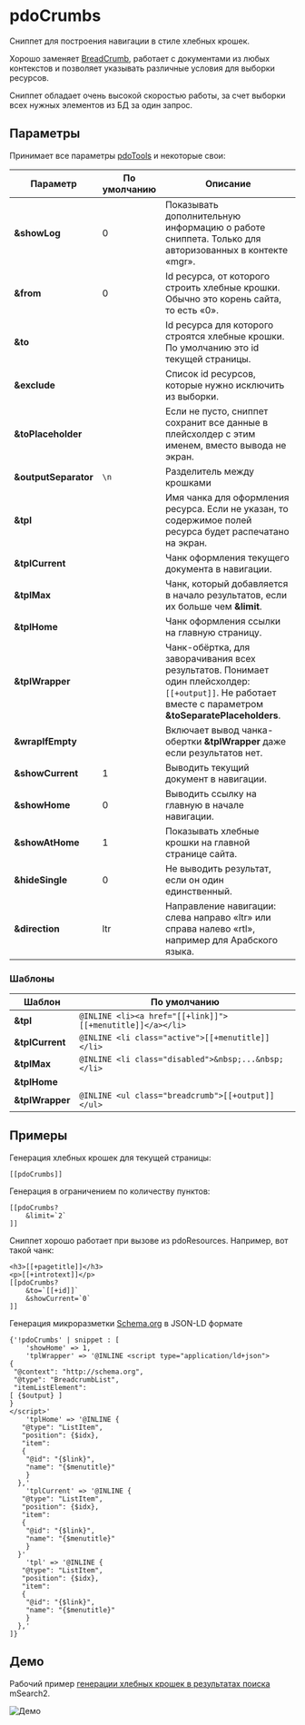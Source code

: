 # pdoCrumbs

Сниппет для построения навигации в стиле хлебных крошек.

Хорошо заменяет [BreadCrumb][1], работает с документами из любых контекстов и позволяет указывать различные условия для выборки ресурсов.

Сниппет обладает очень высокой скоростью работы, за счет выборки всех нужных элементов из БД за один запрос.

## Параметры

Принимает все параметры [pdoTools][2] и некоторые свои:

| Параметр             | По умолчанию | Описание                                                                                                                                                 |
| -------------------- | ------------ | -------------------------------------------------------------------------------------------------------------------------------------------------------- |
| **&showLog**         | 0            | Показывать дополнительную информацию о работе сниппета. Только для авторизованных в контекте «mgr».                                                      |
| **&from**            | 0            | Id ресурса, от которого строить хлебные крошки. Обычно это корень сайта, то есть «0».                                                                    |
| **&to**              |              | Id ресурса для которого строятся хлебные крошки. По умолчанию это id текущей страницы.                                                                   |
| **&exclude**         |              | Список id ресурсов, которые нужно исключить из выборки.                                                                                                  |
| **&toPlaceholder**   |              | Если не пусто, сниппет сохранит все данные в плейсхолдер с этим именем, вместо вывода не экран.                                                          |
| **&outputSeparator** | `\n`         | Разделитель между крошками                                                                                                                               |
| **&tpl**             |              | Имя чанка для оформления ресурса. Если не указан, то содержимое полей ресурса будет распечатано на экран.                                                |
| **&tplCurrent**      |              | Чанк оформления текущего документа в навигации.                                                                                                          |
| **&tplMax**          |              | Чанк, который добавляется в начало результатов, если их больше чем **&limit**.                                                                           |
| **&tplHome**         |              | Чанк оформления ссылки на главную страницу.                                                                                                              |
| **&tplWrapper**      |              | Чанк-обёртка, для заворачивания всех результатов. Понимает один плейсхолдер: `[[+output]]`. Не работает вместе с параметром **&toSeparatePlaceholders**. |
| **&wrapIfEmpty**     |              | Включает вывод чанка-обертки **&tplWrapper** даже если результатов нет.                                                                                  |
| **&showCurrent**     | 1            | Выводить текущий документ в навигации.                                                                                                                   |
| **&showHome**        | 0            | Выводить ссылку на главную в начале навигации.                                                                                                           |
| **&showAtHome**      | 1            | Показывать хлебные крошки на главной странице сайта.                                                                                                     |
| **&hideSingle**      | 0            | Не выводить результат, если он один единственный.                                                                                                        |
| **&direction**       | ltr          | Направление навигации: слева направо «ltr» или справа налево «rtl», например для Арабского языка.                                                        |

### Шаблоны

| Шаблон          | По умолчанию                                              |
| --------------- | --------------------------------------------------------- |
| **&tpl**        | `@INLINE <li><a href="[[+link]]">[[+menutitle]]</a></li>` |
| **&tplCurrent** | `@INLINE <li class="active">[[+menutitle]]</li>`          |
| **&tplMax**     | `@INLINE <li class="disabled">&nbsp;...&nbsp;</li>`       |
| **&tplHome**    | ` `                                                       |
| **&tplWrapper** | `@INLINE <ul class="breadcrumb">[[+output]]</ul>`         |

## Примеры

Генерация хлебных крошек для текущей страницы:

``` modx
[[pdoCrumbs]]
```

Генерация в ограничением по количеству пунктов:

``` modx
[[pdoCrumbs?
    &limit=`2`
]]
```

Сниппет хорошо работает при вызове из pdoResources. Например, вот такой чанк:

``` modx
<h3>[[+pagetitle]]</h3>
<p>[[+introtext]]</p>
[[pdoCrumbs?
    &to=`[[+id]]`
    &showCurrent=`0`
]]
```

Генерация микроразметки [Schema.org](http://Schema.org) в JSON-LD формате

```fenom
{'!pdoCrumbs' | snippet : [
    'showHome' => 1,
    'tplWrapper' => '@INLINE <script type="application/ld+json">
{
 "@context": "http://schema.org",
 "@type": "BreadcrumbList",
 "itemListElement":
[ {$output} ]
}
</script>'
    'tplHome' => '@INLINE {
   "@type": "ListItem",
   "position": {$idx},
   "item":
   {
    "@id": "{$link}",
    "name": "{$menutitle}"
    }
  },'
    'tplCurrent' => '@INLINE {
   "@type": "ListItem",
   "position": {$idx},
   "item":
   {
    "@id": "{$link}",
    "name": "{$menutitle}"
    }
  }'
    'tpl' => '@INLINE {
   "@type": "ListItem",
   "position": {$idx},
   "item":
   {
    "@id": "{$link}",
    "name": "{$menutitle}"
    }
  },'
]}
```

## Демо

Рабочий пример [генерации хлебных крошек в результатах поиска][3] mSearch2.

![Демо](https://file.modx.pro/files/a/f/4/af4033fffb71ad040e3ff2f6c01d9bf5.png)

[1]: http://rtfm.modx.com/extras/revo/breadcrumb
[2]: /ru/01_Компоненты/01_pdoTools/04_Общие_параметры.md
[3]: https://modx.pro/search?query=pdotools
